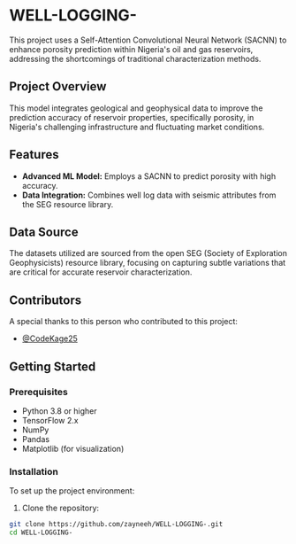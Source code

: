 # WELL-LOGGING-
This project uses a Self-Attention Convolutional Neural Network (SACNN) to enhance porosity prediction within Nigeria's oil and gas reservoirs, addressing the shortcomings of traditional characterization methods.

## Project Overview

This model integrates geological and geophysical data to improve the prediction accuracy of reservoir properties, specifically porosity, in Nigeria's challenging infrastructure and fluctuating market conditions.

## Features

- **Advanced ML Model:** Employs a SACNN to predict porosity with high accuracy.
- **Data Integration:** Combines well log data with seismic attributes from the SEG resource library.

## Data Source

The datasets utilized are sourced from the open SEG (Society of Exploration Geophysicists) resource library, focusing on capturing subtle variations that are critical for accurate reservoir characterization.

## Contributors

A special thanks to this person who  contributed to this project:

- [@CodeKage25](https://github.com/CodeKage25)

## Getting Started

### Prerequisites

- Python 3.8 or higher
- TensorFlow 2.x
- NumPy
- Pandas
- Matplotlib (for visualization)

### Installation

To set up the project environment:

1. Clone the repository:
```bash
git clone https://github.com/zayneeh/WELL-LOGGING-.git
cd WELL-LOGGING-

